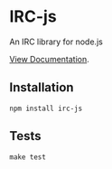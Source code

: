 # IRC-js

An IRC library for node.js

[View Documentation](http://gf3.github.com/IRC-js/).

## Installation

    npm install irc-js

## Tests


    make test

